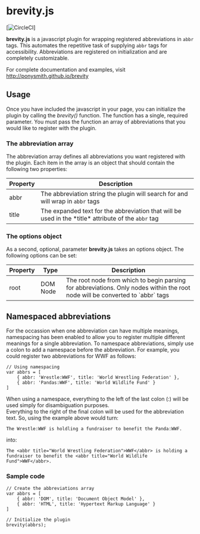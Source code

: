 brevity.js
==========

[![CircleCI](https://circleci.com/gh/ponysmith/brevity/tree/master.svg?style=svg&circle-token=df65b6034cac75bf94e2bc842a1d13f955f0860f)]

**brevity.js** is a javascript plugin for wrapping registered abbreviations in `abbr` tags.  This automates the repetitive task of supplying `abbr` tags
for accessibility.  Abbreviations are registered on initialization and are completely customizable.


For complete documentation and examples, visit http://ponysmith.github.io/brevity


## Usage ##

Once you have included the javascript in your page, you can initialize the plugin by calling the *brevity()* function.  The function has a single, required parameter.  You must pass the function an array of abbreviations that you would like to register with the plugin.



### The abbreviation array ###

The abbreviation array defines  all abbreviations you want registered with the plugin.  Each item in the array is an object that should contain the following two properties:

<table summary="Required properties in abbreviation objects for brevity.js">
	<thead>
		<tr>
			<th scope="col">Property</th>
			<th scope="col">Description</th>
		</tr>
	</thead>
	<tbody>
		<tr>
			<td>abbr</td>
			<td>The abbreviation string the plugin will search for and will wrap in <code>abbr</code> tags</td>
		</tr>
		<tr>
			<td>title</td>
			<td>The expanded text for the abbreviation that will be used in the *title* attribute of the <code>abbr</code> tag</td>
		</tr>
	</tbody>
</table>



### The options object ###

As a second, optional, parameter **brevity.js** takes an options object.  The following options can be set:

<table summary="Required properties in abbreviation objects for brevity.js">
	<thead>
		<tr>
			<th scope="col">Property</th>
			<th scope="col">Type</th>
			<th scope="col">Description</th>
		</tr>
	</thead>
	<tbody>
		<tr>
			<td>root</td>
			<td>DOM Node</td>
			<td>The root node from which to begin parsing for abbreviations.  Only nodes within the root node will be converted to `abbr` tags</td>
		</tr>
	</tbody>
</table>




## Namespaced abbreviations ##

For the occassion when one abbreviation can have multiple meanings, namespacing has been enabled to allow you to register multiple different meanings for a single abbreviation.
To namespace abbreviations, simply use a colon to add a namespace before the abbreviation.  For example, you could register two abbreviations for WWF as follows:

	// Using namespacing
	var abbrs = [
		{ abbr: 'Wrestle:WWF', title: 'World Wrestling Federation' },
		{ abbr: 'Pandas:WWF', title: 'World Wildlife Fund' }
	]
	
When using a namespace, everything to the left of the last colon (:) will be used simply for disambiguation purposes.  
Everything to the right of the final colon will be used for the abbreviation text.  So, using the example above would turn:

	The Wrestle:WWF is holdling a fundraiser to benefit the Panda:WWF.
	
into:

	The <abbr title="World Wrestling Federation">WWF</abbr> is holding a fundraiser to benefit the <abbr title="World Wildlife Fund">WWF</abbr>.




### Sample code ###

	// Create the abbreviations array
	var abbrs = [
		{ abbr: 'DOM', title: 'Document Object Model' },
		{ abbr: 'HTML', title: 'Hypertext Markup Language' }
	]

	// Initialize the plugin
	brevity(abbrs);



